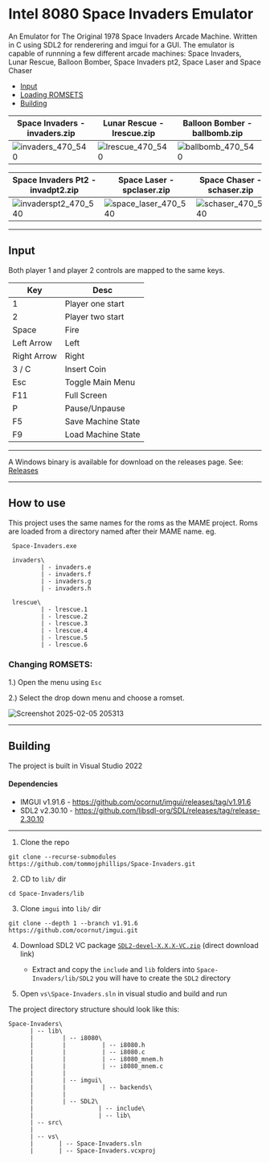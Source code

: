 # Intel 8080 Space Invaders Emulator

An Emulator for The Original 1978 Space Invaders Arcade Machine.
Written in C using SDL2 for renderering and imgui for a GUI.
The emulator is capable of runnning a few different arcade machines: Space Invaders, Lunar Rescue, Balloon Bomber, Space Invaders pt2, Space Laser and Space Chaser

 - [Input](#input)
 - [Loading ROMSETS](#changing-romsets)
 - [Building](#building)

| Space Invaders - invaders.zip | Lunar Rescue - lrescue.zip | Balloon Bomber - ballbomb.zip |
| -                             | -                          |-                              | 
| ![invaders_470_540](https://github.com/user-attachments/assets/0b21da02-f76c-43a2-a58e-7476226d5608) | ![lrescue_470_540](https://github.com/user-attachments/assets/a9e98263-4d80-446d-8889-d1d01a51271f) | ![ballbomb_470_540](https://github.com/user-attachments/assets/acb352f5-e611-4457-995e-e511894af90a) |

| Space Invaders Pt2 - invadpt2.zip | Space Laser - spclaser.zip | Space Chaser - schaser.zip | 
| -                                 | -                          |   -                        | 
| ![invaderspt2_470_540](https://github.com/user-attachments/assets/cd913aad-b211-4de7-aabd-1fa5563c54d8)  | ![space_laser_470_540](https://github.com/user-attachments/assets/ba478b46-e1a0-4613-9188-1ce54bd4154e) | ![schaser_470_540](https://github.com/user-attachments/assets/df1bf496-edf3-4854-b0e3-066a70f81d7c) | 
---

## Input

Both player 1 and player 2 controls are mapped to the same keys.

| Key         | Desc                       |
| ---         | ----------------------     |
| 1           | Player one start           |
| 2           | Player two start           |
| Space       | Fire                       |
| Left Arrow  | Left                       |
| Right Arrow | Right                      |
| 3 / C       | Insert Coin                |
| Esc         | Toggle Main Menu           |
| F11         | Full Screen                |
| P           | Pause/Unpause              |
| F5          | Save Machine State         |
| F9          | Load Machine State         |

---

A Windows binary is available for download on the releases page. See: [Releases](https://github.com/tommojphillips/Space-Invaders/releases)

---

## How to use
 This project uses the same names for the roms as the MAME project. Roms are loaded from a directory named after their MAME name. eg.

```
 Space-Invaders.exe

 invaders\
         | - invaders.e
         | - invaders.f
         | - invaders.g
         | - invaders.h

 lrescue\
         | - lrescue.1
         | - lrescue.2
         | - lrescue.3
         | - lrescue.4
         | - lrescue.5
         | - lrescue.6
```

### Changing ROMSETS:

 1.) Open the menu using `Esc`
 
 2.) Select the drop down menu and choose a romset.

![Screenshot 2025-02-05 205313](https://github.com/user-attachments/assets/72a5defc-9057-4d44-a6c2-195882728b04)

---

## Building

The project is built in Visual Studio 2022

#### Dependencies 
 - IMGUI v1.91.6 - https://github.com/ocornut/imgui/releases/tag/v1.91.6
 - SDL2 v2.30.10 - https://github.com/libsdl-org/SDL/releases/tag/release-2.30.10

---

  1. Clone the repo  
  
  ```
  git clone --recurse-submodules https://github.com/tommojphillips/Space-Invaders.git
  ```
  
  2. CD to `lib/` dir
  
  ```
  cd Space-Invaders/lib
  ```
    
  3. Clone `imgui` into `lib/` dir
  
  ``` 
  git clone --depth 1 --branch v1.91.6 https://github.com/ocornut/imgui.git
  ```
  
 4. Download SDL2 VC package [`SDL2-devel-X.X.X-VC.zip`](https://github.com/libsdl-org/SDL/releases/download/release-2.30.10/SDL2-devel-2.30.10-VC.zip) (direct download link)
     - Extract and copy the `include` and `lib` folders into `Space-Invaders/lib/SDL2` you will have to create the `SDL2` directory

 5. Open `vs\Space-Invaders.sln` in visual studio and build and run

The project directory structure should look like this:

```
Space-Invaders\
      | -- lib\
      |        | -- i8080\
      |        |          | -- i8080.h
      |        |          | -- i8080.c
      |        |          | -- i8080_mnem.h
      |        |          | -- i8080_mnem.c
      |        |
      |        | -- imgui\
      |        |          | -- backends\
      |        |
      |        | -- SDL2\
      |                  | -- include\
      |                  | -- lib\        
      | -- src\
      |
      | -- vs\
      |       | -- Space-Invaders.sln
      |       | -- Space-Invaders.vcxproj
```
